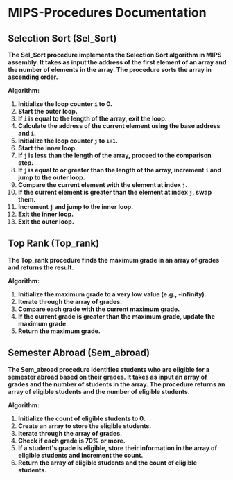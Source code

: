  # MIPS-Procedures Documentation

## **Selection Sort (Sel_Sort)**

**The Sel_Sort procedure implements the Selection Sort algorithm in MIPS assembly. It takes as input the address of the first element of an array and the number of elements in the array. The procedure sorts the array in ascending order.**

**Algorithm:**

1. **Initialize the loop counter `i` to 0.**
2. **Start the outer loop.**
3. **If `i` is equal to the length of the array, exit the loop.**
4. **Calculate the address of the current element using the base address and `i`.**
5. **Initialize the loop counter `j` to `i+1`.**
6. **Start the inner loop.**
7. **If `j` is less than the length of the array, proceed to the comparison step.**
8. **If `j` is equal to or greater than the length of the array, increment `i` and jump to the outer loop.**
9. **Compare the current element with the element at index `j`.**
10. **If the current element is greater than the element at index `j`, swap them.**
11. **Increment `j` and jump to the inner loop.**
12. **Exit the inner loop.**
13. **Exit the outer loop.**

## **Top Rank (Top_rank)**

**The Top_rank procedure finds the maximum grade in an array of grades and returns the result.**

**Algorithm:**

1. **Initialize the maximum grade to a very low value (e.g., -infinity).**
2. **Iterate through the array of grades.**
3. **Compare each grade with the current maximum grade.**
4. **If the current grade is greater than the maximum grade, update the maximum grade.**
5. **Return the maximum grade.**

## **Semester Abroad (Sem_abroad)**

**The Sem_abroad procedure identifies students who are eligible for a semester abroad based on their grades. It takes as input an array of grades and the number of students in the array. The procedure returns an array of eligible students and the number of eligible students.**

**Algorithm:**

1. **Initialize the count of eligible students to 0.**
2. **Create an array to store the eligible students.**
3. **Iterate through the array of grades.**
4. **Check if each grade is 70% or more.**
5. **If a student's grade is eligible, store their information in the array of eligible students and increment the count.**
6. **Return the array of eligible students and the count of eligible students.**
